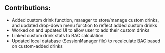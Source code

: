 ## Contributions:

- Added custom drink function, manager to store/manage custom drinks, and updated drop-down menu function to reflect added custom drinks
- Worked on and updated UI to allow user to add their custom drinks
- Linked custom drink stats to BAC calculation
- Updated local database (SessionManager file) to recalculate BAC based on custom-added drinks
